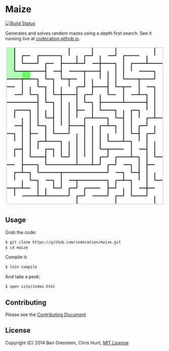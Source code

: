 # Maize

[![Build Status](https://travis-ci.org/codecation/maize.svg?branch=master)](https://travis-ci.org/codecation/maize)

Generates and solves random mazes using a depth first search. See it running
live at [codecation.github.io](http://codecation.github.io/2014-02-clojure-rica).

![](images/example-maze.gif)

## Usage

Grab the code:

```bash
$ git clone https://github.com/codecation/maize.git
$ cd maize
```

Compile it:

```bash
$ lein compile
```

And take a peek:

```bash
$ open site/index.html
```

## Contributing
Please see the [Contributing
Document](https://github.com/codecation/maize/blob/master/CONTRIBUTING.md)

## License
Copyright (C) 2014 Ben Orenstein, Chris Hunt, [MIT
License](https://github.com/codecation/maize/blob/master/LICENSE.txt)
